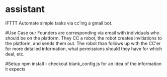# assistant
IFTTT 
Automate simple tasks via cc'ing a gmail bot. 

#Use Case
our Founders are corresponding via email with individuals who should be on the platform. 
They CC a robot, the robot creates invitiations to the platform, and sends them out. 
The robot than follows up with the CC'er for more detailed information, what permissions should they have for which deal, etc. 

#Setup
npm install - checkout blank_config.js for an idea of the information it expects